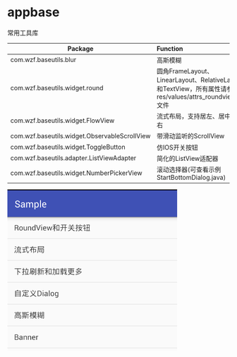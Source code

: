 # appbase
常用工具库

Package | Function 
------- | :----------------
com.wzf.baseutils.blur  | 高斯模糊
com.wzf.baseutils.widget.round  | 圆角FrameLayout、LinearLayout、RelativeLayout和TextView，所有属性请参考res/values/attrs_roundview.xml文件
com.wzf.baseutils.widget.FlowView   | 流式布局，支持居左、居中或居右
com.wzf.baseutils.widget.ObservableScrollView   | 带滑动监听的ScrollView
com.wzf.baseutils.widget.ToggleButton   | 仿IOS开关按钮
com.wzf.baseutils.adapter.ListViewAdapter   | 简化的ListView适配器
com.wzf.baseutils.widget.NumberPickerView   | 滚动选择器(可查看示例StartBottomDialog.java)

<img src="https://github.com/GoOnToDeth/appbase/blob/master/images/home.png" />
